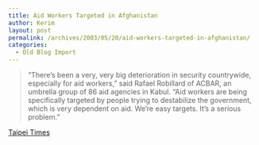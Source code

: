 ```yaml
---
title: Aid Workers Targeted in Afghanistan
author: Kerim
layout: post
permalink: /archives/2003/05/20/aid-workers-targeted-in-afghanistan/
categories:
  - Old Blog Import
---
```


>   &#8220;There&#8217;s been a very, very big deterioration in security countrywide, especially for aid workers,&#8221; said Rafael Robillard of ACBAR, an umbrella group of 86 aid agencies in Kabul. &#8220;Aid workers are being specifically targeted by people trying to destabilize the government, which is very dependent on aid. We&#8217;re easy targets. It&#8217;s a serious problem.&#8221;


<a href="http://www.taipeitimes.com/News/world/archives/2003/05/20/2003051858" onclick="_gaq.push(['_trackEvent', 'outbound-article', 'http://www.taipeitimes.com/News/world/archives/2003/05/20/2003051858', 'Taipei Times']);" >Taipei Times</a>

